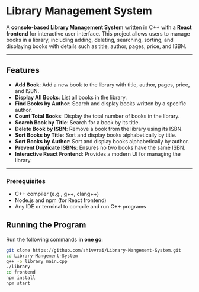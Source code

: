 # Library Management System

A **console-based Library Management System** written in C++ with a **React frontend** for interactive user interface. This project allows users to manage books in a library, including adding, deleting, searching, sorting, and displaying books with details such as title, author, pages, price, and ISBN.

---

## Features

- **Add Book**: Add a new book to the library with title, author, pages, price, and ISBN.
- **Display All Books**: List all books in the library.
- **Find Books by Author**: Search and display books written by a specific author.
- **Count Total Books**: Display the total number of books in the library.
- **Search Book by Title**: Search for a book by its title.
- **Delete Book by ISBN**: Remove a book from the library using its ISBN.
- **Sort Books by Title**: Sort and display books alphabetically by title.
- **Sort Books by Author**: Sort and display books alphabetically by author.
- **Prevent Duplicate ISBNs**: Ensures no two books have the same ISBN.
- **Interactive React Frontend**: Provides a modern UI for managing the library.

---

### Prerequisites

- C++ compiler (e.g., g++, clang++)
- Node.js and npm (for React frontend)
- Any IDE or terminal to compile and run C++ programs

## Running the Program


Run the following commands **in one go**:

```bash
git clone https://github.com/shivvrai/Library-Mangement-System.git
cd Library-Mangement-System
g++ -o library main.cpp
./library
cd frontend
npm install
npm start
